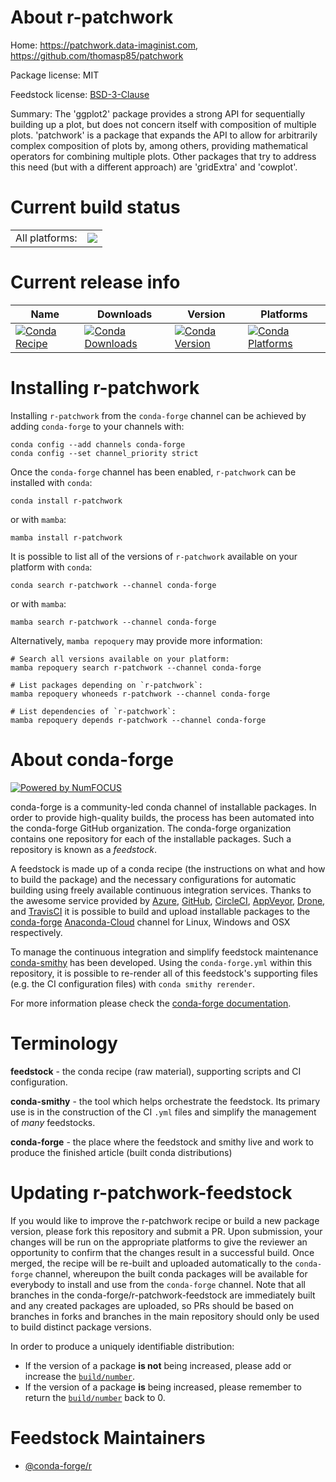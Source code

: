 About r-patchwork
=================

Home: https://patchwork.data-imaginist.com, https://github.com/thomasp85/patchwork

Package license: MIT

Feedstock license: [BSD-3-Clause](https://github.com/conda-forge/r-patchwork-feedstock/blob/main/LICENSE.txt)

Summary: The 'ggplot2' package provides a strong API for sequentially building up a plot, but does not concern itself with composition of multiple plots. 'patchwork' is a package that expands the API to allow for arbitrarily complex composition of plots by, among others, providing mathematical operators for combining multiple plots. Other packages that try to address this need (but with a different approach) are 'gridExtra' and 'cowplot'.

Current build status
====================


<table><tr><td>All platforms:</td>
    <td>
      <a href="https://dev.azure.com/conda-forge/feedstock-builds/_build/latest?definitionId=8622&branchName=main">
        <img src="https://dev.azure.com/conda-forge/feedstock-builds/_apis/build/status/r-patchwork-feedstock?branchName=main">
      </a>
    </td>
  </tr>
</table>

Current release info
====================

| Name | Downloads | Version | Platforms |
| --- | --- | --- | --- |
| [![Conda Recipe](https://img.shields.io/badge/recipe-r--patchwork-green.svg)](https://anaconda.org/conda-forge/r-patchwork) | [![Conda Downloads](https://img.shields.io/conda/dn/conda-forge/r-patchwork.svg)](https://anaconda.org/conda-forge/r-patchwork) | [![Conda Version](https://img.shields.io/conda/vn/conda-forge/r-patchwork.svg)](https://anaconda.org/conda-forge/r-patchwork) | [![Conda Platforms](https://img.shields.io/conda/pn/conda-forge/r-patchwork.svg)](https://anaconda.org/conda-forge/r-patchwork) |

Installing r-patchwork
======================

Installing `r-patchwork` from the `conda-forge` channel can be achieved by adding `conda-forge` to your channels with:

```
conda config --add channels conda-forge
conda config --set channel_priority strict
```

Once the `conda-forge` channel has been enabled, `r-patchwork` can be installed with `conda`:

```
conda install r-patchwork
```

or with `mamba`:

```
mamba install r-patchwork
```

It is possible to list all of the versions of `r-patchwork` available on your platform with `conda`:

```
conda search r-patchwork --channel conda-forge
```

or with `mamba`:

```
mamba search r-patchwork --channel conda-forge
```

Alternatively, `mamba repoquery` may provide more information:

```
# Search all versions available on your platform:
mamba repoquery search r-patchwork --channel conda-forge

# List packages depending on `r-patchwork`:
mamba repoquery whoneeds r-patchwork --channel conda-forge

# List dependencies of `r-patchwork`:
mamba repoquery depends r-patchwork --channel conda-forge
```


About conda-forge
=================

[![Powered by
NumFOCUS](https://img.shields.io/badge/powered%20by-NumFOCUS-orange.svg?style=flat&colorA=E1523D&colorB=007D8A)](https://numfocus.org)

conda-forge is a community-led conda channel of installable packages.
In order to provide high-quality builds, the process has been automated into the
conda-forge GitHub organization. The conda-forge organization contains one repository
for each of the installable packages. Such a repository is known as a *feedstock*.

A feedstock is made up of a conda recipe (the instructions on what and how to build
the package) and the necessary configurations for automatic building using freely
available continuous integration services. Thanks to the awesome service provided by
[Azure](https://azure.microsoft.com/en-us/services/devops/), [GitHub](https://github.com/),
[CircleCI](https://circleci.com/), [AppVeyor](https://www.appveyor.com/),
[Drone](https://cloud.drone.io/welcome), and [TravisCI](https://travis-ci.com/)
it is possible to build and upload installable packages to the
[conda-forge](https://anaconda.org/conda-forge) [Anaconda-Cloud](https://anaconda.org/)
channel for Linux, Windows and OSX respectively.

To manage the continuous integration and simplify feedstock maintenance
[conda-smithy](https://github.com/conda-forge/conda-smithy) has been developed.
Using the ``conda-forge.yml`` within this repository, it is possible to re-render all of
this feedstock's supporting files (e.g. the CI configuration files) with ``conda smithy rerender``.

For more information please check the [conda-forge documentation](https://conda-forge.org/docs/).

Terminology
===========

**feedstock** - the conda recipe (raw material), supporting scripts and CI configuration.

**conda-smithy** - the tool which helps orchestrate the feedstock.
                   Its primary use is in the construction of the CI ``.yml`` files
                   and simplify the management of *many* feedstocks.

**conda-forge** - the place where the feedstock and smithy live and work to
                  produce the finished article (built conda distributions)


Updating r-patchwork-feedstock
==============================

If you would like to improve the r-patchwork recipe or build a new
package version, please fork this repository and submit a PR. Upon submission,
your changes will be run on the appropriate platforms to give the reviewer an
opportunity to confirm that the changes result in a successful build. Once
merged, the recipe will be re-built and uploaded automatically to the
`conda-forge` channel, whereupon the built conda packages will be available for
everybody to install and use from the `conda-forge` channel.
Note that all branches in the conda-forge/r-patchwork-feedstock are
immediately built and any created packages are uploaded, so PRs should be based
on branches in forks and branches in the main repository should only be used to
build distinct package versions.

In order to produce a uniquely identifiable distribution:
 * If the version of a package **is not** being increased, please add or increase
   the [``build/number``](https://docs.conda.io/projects/conda-build/en/latest/resources/define-metadata.html#build-number-and-string).
 * If the version of a package **is** being increased, please remember to return
   the [``build/number``](https://docs.conda.io/projects/conda-build/en/latest/resources/define-metadata.html#build-number-and-string)
   back to 0.

Feedstock Maintainers
=====================

* [@conda-forge/r](https://github.com/conda-forge/r/)

